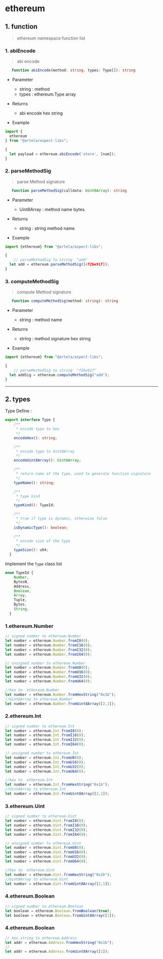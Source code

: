 # ethereum

## 1. function

> ethereum namespace function list

### 1. abiEncode

>  abi encode

<!-- @formatter:off -->
```typescript
   function abiEncode(method: string, types: Type[]): string
```
<!-- @formatter:on -->

* Parameter
    * string : method
    * types : ethereum.Type array
* Returns
    * abi encode hex string

* Example
<!-- @formatter:off -->
```typescript
import {
  ethereum
} from "@artela/aspect-libs";

{
  let payload = ethereum.abiEncode('store', [num]);
}
```
<!-- @formatter:on -->

### 2. parseMethodSig

>  parse Method signature

<!-- @formatter:off -->
```typescript
   function parseMethodSig(calldata: Uint8Array): string
```
<!-- @formatter:on -->

* Parameter
  * Uint8Array : method name bytes.
* Returns
  * string : string method name

* Example
<!-- @formatter:off -->
```typescript
import {ethereum} from "@artela/aspect-libs";

{
    // parseMethodSig to string  "add"
  let add = ethereum.parseMethodSig([4f2be91f]);
}
```
<!-- @formatter:on -->

### 3. computeMethodSig

>  compute Method signature

<!-- @formatter:off -->
```typescript
   function computeMethodSig(method: string): string
```
<!-- @formatter:on -->

* Parameter
  * string : method name
* Returns
  * string : method signature hex string

* Example
<!-- @formatter:off -->
```typescript
import {ethereum} from "@artela/aspect-libs";

{
    // parseMethodSig to string  "f2be91f"
  let addSig = ethereum.computeMethodSig("add");
}
```
<!-- @formatter:on -->

---

## 2. types

Type Define :

```typescript
export interface Type {
    /**
     * encode type to hex
     */
    encodeHex(): string;

    /**
     * encode type to Uint8Array
     */
    encodeUint8Array(): Uint8Array;

    /**
     * return name of the type, used to generate function signature
     */
    typeName(): string;

    /**
     * type kind
     */
    typeKind(): TypeId;

    /**
     * true if type is dynamic, otherwise false
     */
    isDynamicType(): boolean;

    /**
     * encode size of the type
     */
    typeSize(): u64;
  }
```

Implement the `Type` class list

```typescript
enum TypeId {
    Number,
    BytesN,
    Address,
    Boolean,
    Array,
    Tuple,
    Bytes,
    String,
  }
```

### 1.ethereum.Number

<!-- @formatter:off -->
```typescript
// signed number to ethereum.Number
let number = ethereum.Number.fromI8(0);
let number = ethereum.Number.fromI16(0);
let number = ethereum.Number.fromI32(0);
let number = ethereum.Number.fromI64(0);

// unsigned number to ethereum.Number
let number = ethereum.Number.fromU8(0);
let number = ethereum.Number.fromU16(0);
let number = ethereum.Number.fromU32(0);
let number = ethereum.Number.fromU64(0);

//hex to  ethereum.Number
let number = ethereum.Number.fromHexString("0x1b");
//Uint8Array to ethereum.Number
let number = ethereum.Number.fromUint8Array([2,1]);

```
<!-- @formatter:on -->

### 2.ethereum.Int
<!-- @formatter:off -->
```typescript
// signed number to ethereum.Int
let number = ethereum.Int.fromI8(0);
let number = ethereum.Int.fromI16(0);
let number = ethereum.Int.fromI32(0);
let number = ethereum.Int.fromI64(0);

// unsigned number to ethereum.Int
let number = ethereum.Int.fromU8(0);
let number = ethereum.Int.fromU16(0);
let number = ethereum.Int.fromU32(0);
let number = ethereum.Int.fromU64(0);

//hex to  ethereum.Int
let number = ethereum.Int.fromHexString("0x1b");
//Uint8Array to ethereum.Int
let number = ethereum.Int.fromUint8Array([2,1]);
```
<!-- @formatter:on -->

### 3.ethereum.Uint
<!-- @formatter:off -->
```typescript
// signed number to ethereum.Uint
let number = ethereum.Uint.fromI8(0);
let number = ethereum.Uint.fromI16(0);
let number = ethereum.Uint.fromI32(0);
let number = ethereum.Uint.fromI64(0);

// unsigned number to ethereum.Uint
let number = ethereum.Uint.fromU8(0);
let number = ethereum.Uint.fromU16(0);
let number = ethereum.Uint.fromU32(0);
let number = ethereum.Uint.fromU64(0);

//hex to  ethereum.Uint
let number = ethereum.Uint.fromHexString("0x1b");
//Uint8Array to ethereum.Uint
let number = ethereum.Uint.fromUint8Array([2,1]);
```
<!-- @formatter:on -->

### 4.ethereum.Boolean
<!-- @formatter:off -->
```typescript
// signed number to ethereum.Boolean
let boolean = ethereum.Boolean.fromBoolean(true);
let boolean = ethereum.Boolean.fromUint8Array([1]);
```
<!-- @formatter:on -->

### 4.ethereum.Boolean
<!-- @formatter:off -->
```typescript
// hex string to ethereum.Address
let addr = ethereum.Address.fromHexString("0x1b");
//
let addr = ethereum.Address.fromUint8Array([1]);
```
<!-- @formatter:on -->

